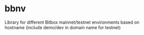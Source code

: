 # bbnv
Library for different Bitbox mainnet/testnet environments based on hostname (include demo/dev in domain name for testnet)
